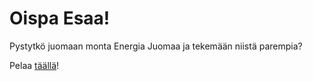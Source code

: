 # Oispa Esaa!
Pystytkö juomaan monta Energia Juomaa ja tekemään niistä parempia?

Pelaa [täällä](https://oispaesaa.tk/)!
